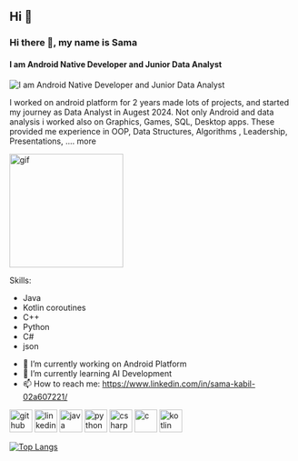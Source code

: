 ## Hi 👋

### Hi there 👋, my name is Sama
#### I am Android Native Developer and Junior Data Analyst
![I am Android Native Developer and Junior Data Analyst](https://media.licdn.com/dms/image/v2/D4D03AQHcXpcx4fVhCQ/profile-displayphoto-shrink_800_800/profile-displayphoto-shrink_800_800/0/1672960254080?e=1730937600&v=beta&t=v6RRn4974ye34FQ5Ao-LJM-OX7_o-EPekC5Q9UGZqYQ)

I worked on android platform for 2 years made lots of projects, and started my journey as Data Analyst in Augest 2024. 
Not only Android and data analysis i worked also on Graphics, Games, SQL, Desktop apps.
These provided me experience in OOP, Data Structures, Algorithms , Leadership, Presentations, .... more

<img src="https://64.media.tumblr.com/37aa3a0fc78a86820d1132976e6db281/357bf94f374cba8d-95/s500x750/3d2256605360199311ec4e42e41bce72df4a1753.gif" alt="gif" width= 
   "200"/>

Skills: 
* Java
* Kotlin coroutines
* C++
* Python
* C#
* json

- 🔭 I’m currently working on Android Platform 
- 🌱 I’m currently learning AI Development 
- 📫 How to reach me: https://www.linkedin.com/in/sama-kabil-02a607221/ 


[<img src='https://cdn.jsdelivr.net/npm/simple-icons@3.0.1/icons/github.svg' alt='github' height='40'>](https://github.com/samaAhmedKabil)  [<img src='https://cdn.jsdelivr.net/npm/simple-icons@3.0.1/icons/linkedin.svg' alt='linkedin' height='40'>](https://www.linkedin.com/in/sama-kabil-02a607221/)  [<img src='https://cdn.jsdelivr.net/npm/simple-icons@3.0.1/icons/java.svg' alt='java' height='40'>](https://cdn-icons-png.flaticon.com/512/5968/5968350.png)  [<img src='https://cdn.jsdelivr.net/npm/simple-icons@3.0.1/icons/python.svg' alt='python' height='40'>](https://cdn-icons-png.flaticon.com/512/5968/5968350.png)  [<img src='https://cdn.jsdelivr.net/npm/simple-icons@3.0.1/icons/csharp.svg' alt='csharp' height='40'>](https://cdn-icons-png.flaticon.com/512/5968/5968350.png)  [<img src='https://cdn.jsdelivr.net/npm/simple-icons@3.0.1/icons/c.svg' alt='c' height='40'>](https://cdn-icons-png.flaticon.com/512/5968/5968350.png)  [<img src='https://cdn.jsdelivr.net/npm/simple-icons@3.0.1/icons/kotlin.svg' alt='kotlin' height='40'>](https://cdn-icons-png.flaticon.com/512/5968/5968350.png) 

[![Top Langs](https://github-readme-stats.vercel.app/api/top-langs/?username=samaAhmedKabil)](https://github.com/anuraghazra/github-readme-stats)


















